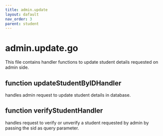 ```yaml
---
title: admin.update
layout: dafault
nav_order: 3
parent: student
---
```

# admin.update.go

This file contains handler functions to update student details requested on admin side.

## function updateStudentByIDHandler
handles admin request to update student details in database.

## function verifyStudentHandler
handles request to verify or unverify a student requested by admin by passing the sid as query parameter.

